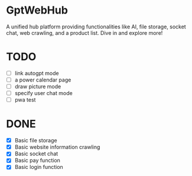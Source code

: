 # GptWebHub
 A unified hub platform providing functionalities like AI, file storage, socket chat, web crawling, and a product list. Dive in and explore more!

# TODO
- [ ] link autogpt mode
- [ ] a power calendar page
- [ ] draw picture mode
- [ ] specify user chat mode
- [ ] pwa test

# DONE
- [x] Basic file storage
- [x] Basic website information crawling
- [x] Basic socket chat
- [x] Basic pay function
- [x] Basic login function
